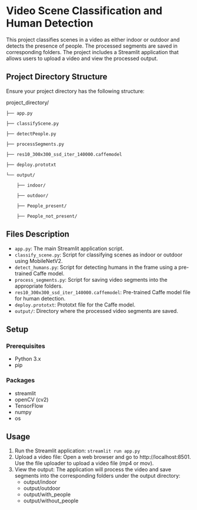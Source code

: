 # Video Scene Classification and Human Detection

This project classifies scenes in a video as either indoor or outdoor and detects the presence of people. The processed segments are saved in corresponding folders. The project includes a Streamlit application that allows users to upload a video and view the processed output.

## Project Directory Structure

Ensure your project directory has the following structure:

project_directory/

    ├── app.py
    
    ├── classifyScene.py
    
    ├── detectPeople.py
    
    ├── processSegments.py
    
    ├── res10_300x300_ssd_iter_140000.caffemodel
    
    ├── deploy.prototxt
    
    └── output/
    
        ├── indoor/
        
        ├── outdoor/
        
        ├── People_present/
        
        ├── People_not_present/
        

## Files Description

- `app.py`: The main Streamlit application script.
- `classify_scene.py`: Script for classifying scenes as indoor or outdoor using MobileNetV2.
- `detect_humans.py`: Script for detecting humans in the frame using a pre-trained Caffe model.
- `process_segments.py`: Script for saving video segments into the appropriate folders.
- `res10_300x300_ssd_iter_140000.caffemodel`: Pre-trained Caffe model file for human detection.
- `deploy.prototxt`: Prototxt file for the Caffe model.
- `output/`: Directory where the processed video segments are saved.

## Setup

### Prerequisites

- Python 3.x
- pip

### Packages

- streamlit
- openCV (cv2)
- TensorFlow
- numpy
- os

## Usage

1. Run the Streamlit application: `streamlit run app.py`
2. Upload a video file:
    Open a web browser and go to http://localhost:8501.
    Use the file uploader to upload a video file (mp4 or mov).
3. View the output:
    The application will process the video and save segments into the corresponding folders under the output directory:
    - output/indoor
    - output/outdoor
    - output/with_people
    - output/without_people
